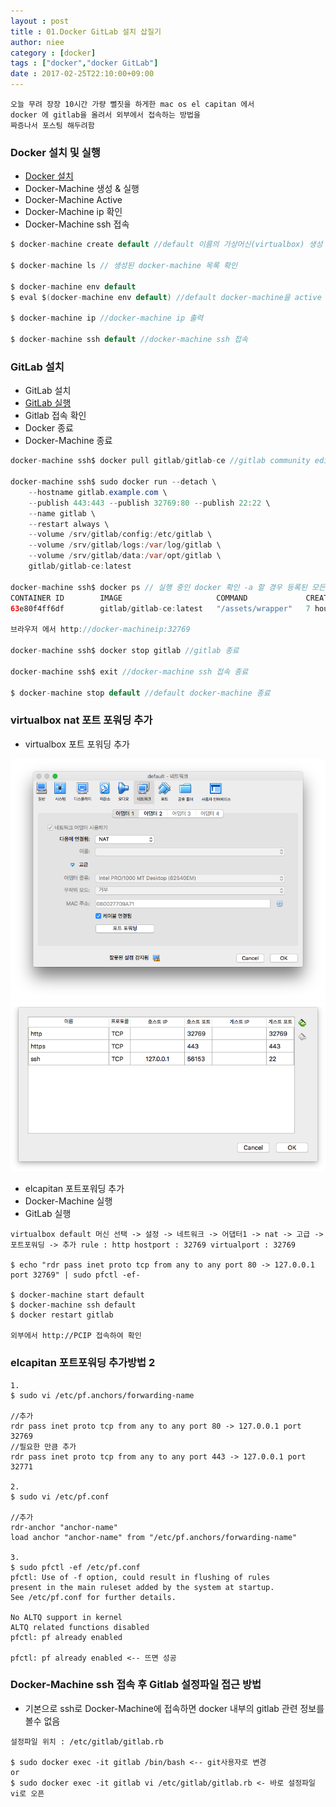 ```yaml
---
layout : post
title : 01.Docker GitLab 설치 삽질기
author: niee
category : [docker]
tags : ["docker","docker GitLab"]
date : 2017-02-25T22:10:00+09:00
---
```


```
오늘 무려 장장 10시간 가량 뻘짓을 하게한 mac os el capitan 에서
docker 에 gitlab을 올려서 외부에서 접속하는 방법을
짜증나서 포스팅 해두려함
```

### Docker 설치 및 실행
- [Docker 설치](https://www.docker.com)
- Docker-Machine 생성 & 실행
- Docker-Machine Active
- Docker-Machine ip 확인
- Docker-Machine ssh 접속

```java
$ docker-machine create default //default 이름의 가상머신(virtualbox) 생성 자동생성 됐던거같은데 안돼있다면 생성

$ docker-machine ls // 생성된 docker-machine 목록 확인

$ docker-machine env default
$ eval $(docker-machine env default) //default docker-machine을 active 이 작업을 할 경우 docker-machine 에 ssh 접속을 하지 않아도 docker 명령어 사용 가능

$ docker-machine ip //docker-machine ip 출력

$ docker-machine ssh default //docker-machine ssh 접속
```

### GitLab 설치
- GitLab 설치
- [GitLab 실행](https://docs.gitlab.com/omnibus/docker/)
- Gitlab 접속 확인
- Docker 종료
- Docker-Machine 종료

```java
docker-machine ssh$ docker pull gitlab/gitlab-ce //gitlab community edition 설치

docker-machine ssh$ sudo docker run --detach \
    --hostname gitlab.example.com \
    --publish 443:443 --publish 32769:80 --publish 22:22 \  
    --name gitlab \
    --restart always \
    --volume /srv/gitlab/config:/etc/gitlab \
    --volume /srv/gitlab/logs:/var/log/gitlab \
    --volume /srv/gitlab/data:/var/opt/gitlab \
    gitlab/gitlab-ce:latest

docker-machine ssh$ docker ps // 실행 중인 docker 확인 -a 할 경우 등록된 모든 docker출력
CONTAINER ID        IMAGE                     COMMAND             CREATED             STATUS                    PORTS                                                                  NAMES
63e80f4ff6df        gitlab/gitlab-ce:latest   "/assets/wrapper"   7 hours ago         Up 17 minutes (healthy)   0.0.0.0:32770->22/tcp, 0.0.0.0:32769->80/tcp, 0.0.0.0:32768->443/tcp   gitlab-ce

브라우저 에서 http://docker-machineip:32769

docker-machine ssh$ docker stop gitlab //gitlab 종료

docker-machine ssh$ exit //docker-machine ssh 접속 종료

$ docker-machine stop default //default docker-machine 종료
```

### virtualbox nat 포트 포워딩 추가
- virtualbox 포트 포워딩 추가

![img1](/images/docker/1.png)
![img2](/images/docker/2.png)

- elcapitan 포트포워딩 추가
- Docker-Machine 실행
- GitLab 실행

```
virtualbox default 머신 선택 -> 설정 -> 네트워크 -> 어댑터1 -> nat -> 고급 -> 포트포워딩 -> 추가 rule : http hostport : 32769 virtualport : 32769

$ echo "rdr pass inet proto tcp from any to any port 80 -> 127.0.0.1 port 32769" | sudo pfctl -ef-

$ docker-machine start default
$ docker-machine ssh default
$ docker restart gitlab

외부에서 http://PCIP 접속하여 확인
```

### elcapitan 포트포워딩 추가방법 2
```
1.
$ sudo vi /etc/pf.anchors/forwarding-name

//추가
rdr pass inet proto tcp from any to any port 80 -> 127.0.0.1 port 32769
//필요한 만큼 추가
rdr pass inet proto tcp from any to any port 443 -> 127.0.0.1 port 32771

2.
$ sudo vi /etc/pf.conf

//추가
rdr-anchor "anchor-name"
load anchor "anchor-name" from "/etc/pf.anchors/forwarding-name"

3.
$ sudo pfctl -ef /etc/pf.conf
pfctl: Use of -f option, could result in flushing of rules
present in the main ruleset added by the system at startup.
See /etc/pf.conf for further details.

No ALTQ support in kernel
ALTQ related functions disabled
pfctl: pf already enabled

pfctl: pf already enabled <-- 뜨면 성공
```

### Docker-Machine ssh 접속 후 Gitlab 설정파일 접근 방법
- 기본으로 ssh로 Docker-Machine에 접속하면 docker 내부의 gitlab 관련 정보를 볼수 없음

```
설정파일 위치 : /etc/gitlab/gitlab.rb

$ sudo docker exec -it gitlab /bin/bash <-- git사용자로 변경
or
$ sudo docker exec -it gitlab vi /etc/gitlab/gitlab.rb <- 바로 설정파일 vi로 오픈
```
